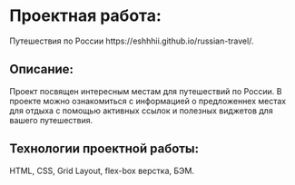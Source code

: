 <h1><b>Проектная работа:</b></h1>
Путешествия по России https://eshhhii.github.io/russian-travel/.

<h2><b>Описание:</b> </h2>
Проект посвящен интересным местам для путешествий по России. В проекте можно ознакомиться с информацией о предложеннех местах для отдыха с помощью активных ссылок и полезных виджетов для вашего путешествия.

  <h2><b>Технологии проектной работы:</b></h2> HTML, CSS, Grid Layout, flex-box верстка, БЭМ.
